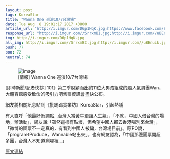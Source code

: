 ```yaml
---
layout: post
tags: KoreaStar
title: "Wanna One 巡演10/7台灣場"
date: Tue Aug  8 19:01:17 2017 +0800
article_url: "http://i.imgur.com/D6p1HqK.jpg;https://www.facebook.com/BingYoung%E5%A8%9B%E6%A8%82285843461868500"
response_url: "http://i.imgur.com//SrrxmBI.jpg;http://i.imgur.com//uBEnuik.jpg"
img: http://i.imgur.com/D6p1HqK.jpg
all_img: http://i.imgur.com//SrrxmBI.jpg;http://i.imgur.com//uBEnuik.jpg
push: 77
boo: 72
neutral: 74
---
```


<figure>
<img src="http://i.imgur.com/D6p1HqK.jpg" alt="image">
<figcaption>
[情報] Wanna One 巡演10/7台灣場
</figcaption>
</figure>



[即時新聞/記者快抄] 101》第二季脫穎而出的11位大男孩組成的超人氣男團Wan，大體育館感受致命的吸引力吧售票資訊會盡快公布。

網友將相關訊息貼到《批踢踢實業坊》KoreaStar，引起熱議

有人直呼「他最好低調點...台灣人當黃牛更讓人生氣」、「不就，中國人借台灣的場地，辦活動」，網友說「雖然這樣有點壞，但希望中國人都去香港場別來台灣」，「微博的團票不一定真的，有看到中國人被騙，台灣場目前」。原PO說，「program《Produce，Wannable站出來」，也有網友認為，「中國那邊團票開超多團，台灣人不知道剩哪裡...」

<a href = "https://www.ptt.cc/bbs/KoreaStar/M.1502190079.A.A44.html">原文連結</a>

